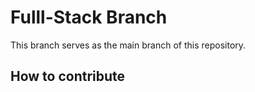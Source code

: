# Fulll-Stack Branch
This branch serves as the main branch of this repository.

## How to contribute